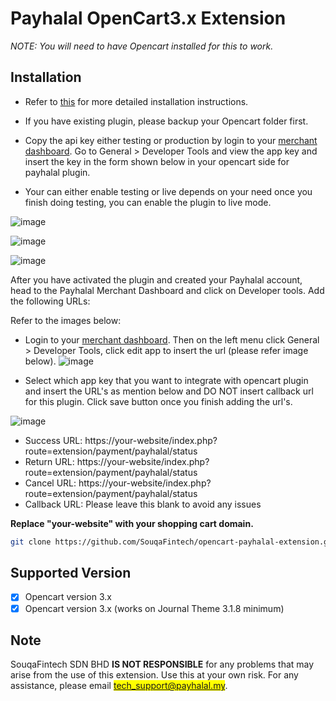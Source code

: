 # Payhalal OpenCart3.x Extension

*NOTE: You will need to have Opencart installed for this to work.*

## Installation

- Refer to [this](https://github.com/SouqaFintech/opencart-payhalal-extension/wiki) for more detailed installation instructions.

- If you have existing plugin, please backup your Opencart folder first.

- Copy the api key either testing or production by login to your <a href='https://merchant.payhalal.my'>merchant dashboard</a>. Go to General > Developer Tools and view the app key and insert the key in the form shown below in your opencart side for payhalal plugin.

- Your can either enable testing or live depends on your need once you finish doing testing, you can enable the plugin to live mode.

![image](https://payhalal.my/assets/images/plugin-extension.jpeg) 

![image](https://payhalal.my/assets/images/setup-plugin.jpeg) 

![image](https://payhalal.my/assets/images/payment-page.jpeg)

After you have activated the plugin and created your Payhalal account, head to the Payhalal Merchant Dashboard and click on Developer tools. Add the following URLs:

Refer to the images below: 

- Login to your <a href='https://merchant.payhalal.my' target='_blank'>merchant dashboard</a>. Then on the left menu click General > Developer Tools, click edit app to insert the url (please refer image below).
![image](https://payhalal.my/images/opencart/developer_tools.jpeg)

- Select which app key that you want to integrate with opencart plugin and insert the URL's as mention below and DO NOT insert callback url for this plugin. Click save button once you finish adding the url's.

![image](https://payhalal.my/images/opencart/url_setting.jpeg)

- Success URL: https://your-website/index.php?route=extension/payment/payhalal/status
- Return URL: https://your-website/index.php?route=extension/payment/payhalal/status
- Cancel URL: https://your-website/index.php?route=extension/payment/payhalal/status
- Callback URL: Please leave this blank to avoid any issues

**Replace "your-website" with your shopping cart domain.**

```bash
git clone https://github.com/SouqaFintech/opencart-payhalal-extension.git
```

## Supported Version

- [x] Opencart version 3.x
- [x] Opencart version 3.x (works on Journal Theme 3.1.8 minimum)

## Note

SouqaFintech SDN BHD **IS NOT RESPONSIBLE** for any problems that may arise from the use of this extension. Use this at your own risk. For any assistance, please email <mark>tech_support@payhalal.my</mark>.
